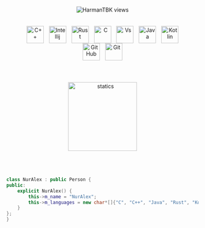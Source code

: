 <br>
<p align="center"><img src="https://komarev.com/ghpvc/?username=generixdns&label=Profile%20views&color=0e75b6&style=plastic" alt="HarmanTBK views" />
<div align="center">
  <div align="center" style="padding: 20px">
  <img align="center" style="padding-left: 5px; padding-right: 5px" alt="C++" width="45px" src="https://cdn-icons-png.flaticon.com/512/6132/6132222.png" />
  <img align="center" style="padding-left: 5px; padding-right: 5px" alt="Intellij" width="45px" src="https://cdn.iconscout.com/icon/free/png-512/intellij-idea-569199.png" />
      <img align="center" style="padding-left: 5px; padding-right: 5px" alt="Rust" width="45px" src="https://presentations.bltavares.com/ouvi-falar-de-rust/ferris.png" />
  <img align="center" style="padding-left: 5px; padding-right: 5px" alt="C" width="45px" src="https://www.pngkit.com/png/full/101-1010012_c-programming-icon-c-programming-language-logo.png" />
  <img align="center" style="padding-left: 5px; padding-right: 5px" alt="Vs" width="45px" src="https://cdn-icons-png.flaticon.com/512/906/906324.png" />
  <img align="center" style="padding-left: 5px; padding-right: 5px" alt="Java" width="45px" src="https://upload-icon.s3.us-east-2.amazonaws.com/uploads/icons/png/378554371540553613-512.png" />
  <img align="center" style="padding-left: 5px; padding-right: 5px" alt="Kotlin" width="45px" src="https://upload-icon.s3.us-east-2.amazonaws.com/uploads/icons/png/18852341021548218200-512.png" />
  <img align="center" style="padding-left: 5px; padding-right: 5px" alt="GitHub" width="45px" src="https://icon-library.com/images/github_png63.png" />
  <img align="center" style="padding-left: 5px; padding-right: 5px" alt="Git" width="45px" src="https://upload.wikimedia.org/wikipedia/commons/thumb/3/3f/Git_icon.svg/1024px-Git_icon.svg.png" />
  </div>
</div>
<br>

<div align="center" style="padding: 20px">
  <a href="https://github.com/generixdns">
  <img align="center" height="180em" src="https://github-readme-stats.vercel.app/api/top-langs/?username=generixdns&layout=compact&langs_count=7&theme=dracula" alt="statics"/>
</div>
  
 <br>
 <br>

```c++
class NurAlex : public Person {
public:
    explicit NurAlex() {
        this->m_name = "NurAlex";
        this->m_languages = new char*[]{"C", "C++", "Java", "Rust", "Kotlin", "Qml"};
    }
};
}
```
